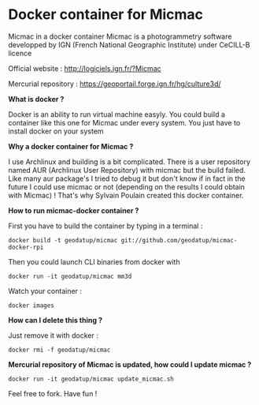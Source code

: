 # Docker container for Micmac
Micmac in a docker container
Micmac is a photogrammetry software developped by IGN (French National Geographic Institute) under CeCILL-B licence

Official website : http://logiciels.ign.fr/?Micmac

Mercurial repository : https://geoportail.forge.ign.fr/hg/culture3d/



**What is docker ?**

Docker is an ability to run virtual machine easyly. You could build a container like this one for Micmac under every system. You just have to install docker on your system



**Why a docker container for Micmac ?**

I use Archlinux and building is a bit complicated. There is a user repository named AUR (Archlinux User Repository) with micmac but the build failed. Like many aur package's I tried to debug it but don't know if in fact in the future I could use micmac or not (depending on the results I could obtain with Micmac) ! That's why Sylvain Poulain created this docker container.



**How to run micmac-docker container ?**

First you have to build the container by typing in a terminal :

`docker build -t geodatup/micmac git://github.com/geodatup/micmac-docker-rpi`

Then you could launch CLI binaries from docker with 

`docker run -it geodatup/micmac mm3d`

Watch your container : 

`docker images`


**How can I delete this thing ?**

Just remove it with docker : 

`docker rmi -f geodatup/micmac`


**Mercurial repository of Micmac is updated, how could I update micmac ?**

`docker run -it geodatup/micmac update_micmac.sh`



Feel free to fork. Have fun !

